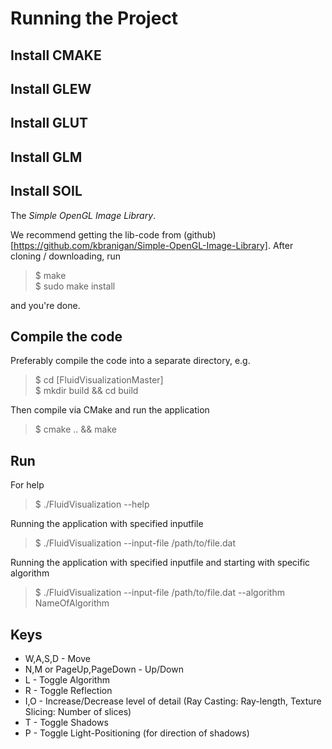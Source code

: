 # Running the Project

## Install CMAKE
## Install GLEW
## Install GLUT
## Install GLM
## Install SOIL

The *Simple OpenGL Image Library*. 

We recommend getting the lib-code from (github)[https://github.com/kbranigan/Simple-OpenGL-Image-Library].
After cloning / downloading, run

>$ make<br>
>$ sudo make install

and you're done.

## Compile the code

Preferably compile the code into a separate directory, e.g.

>$ cd [FluidVisualizationMaster]<br>
>$ mkdir build && cd build<br>

Then compile via CMake and run the application

>$ cmake .. && make

## Run

For help
>$ ./FluidVisualization --help

Running the application with specified inputfile
>$ ./FluidVisualization --input-file /path/to/file.dat

Running the application with specified inputfile and starting with specific algorithm
>$ ./FluidVisualization --input-file /path/to/file.dat --algorithm NameOfAlgorithm

## Keys

- W,A,S,D - Move
- N,M or PageUp,PageDown - Up/Down
- L - Toggle Algorithm
- R - Toggle Reflection
- I,O - Increase/Decrease level of detail (Ray Casting: Ray-length, Texture Slicing: Number of slices)
- T - Toggle Shadows
- P - Toggle Light-Positioning (for direction of shadows)
